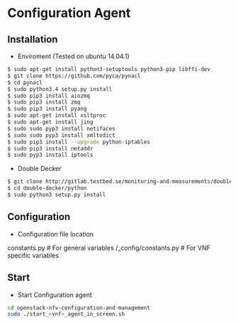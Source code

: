 # Configuration Agent

## Installation

- Enviroment (Tested on ubuntu 14.04.1)

```sh
$ sudo apt-get install python3-setuptools python3-pip libffi-dev
$ git clone https://github.com/pyca/pynacl
$ cd pynacl
$ sudo python3.4 setup.py install
$ sudo pip3 install aiozmq	
$ sudo pip3 install zmq
$ sudo pip3 install pyang
$ sudo apt-get install xsltproc
$ sudo apt-get install jing
$ sudo sudo pyp3 install netifaces
$ sudo sudo pyp3 install xmltodict
$ sudo pip3 install --upgrade python-iptables
$ sudo pip3 install netaddr
$ sudo pyp3 install iptools
```

- Double Decker

```sh
$ git clone http://gitlab.testbed.se/monitoring-and-measurements/double-decker.git
$ cd double-decker/python
$ sudo python3 setup.py install
```

## Configuration

- Configuration file location

constants.py # For general variables
/<vnf>_config/constants.py # For VNF specific variables

## Start

- Start Configuration agent

```sh
cd openstack-nfv-configuration-and-management
sudo ./start_<vnf>_agent_in_screen.sh
```



